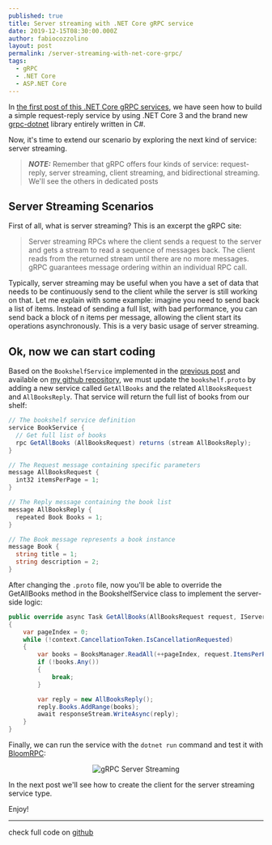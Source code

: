 ```yaml
---
published: true
title: Server streaming with .NET Core gRPC service
date: 2019-12-15T08:30:00.000Z
author: fabiocozzolino
layout: post
permalink: /server-streaming-with-net-core-grpc/
tags:
  - gRPC
  - .NET Core
  - ASP.NET Core
---
```

In [the first post of this .NET Core gRPC services](/request-reply-with-grpc-net), we have seen how to build a simple request-reply service by using .NET Core 3 and the brand new [grpc-dotnet](https://github.com/grpc/grpc-dotnet) library entirely written in C#.

Now, it's time to extend our scenario by exploring the next kind of service: server streaming. 

> **_NOTE:_** Remember that gRPC offers four kinds of service: request-reply, server streaming, client streaming, and bidirectional streaming. We'll see the others in dedicated posts

## Server Streaming Scenarios
First of all, what is server streaming? This is an excerpt the gRPC site: 
> Server streaming RPCs where the client sends a request to the server and gets a stream to read a sequence of messages back. The client reads from the returned stream until there are no more messages. gRPC guarantees message ordering within an individual RPC call.

Typically, server streaming may be useful when you have a set of data that needs to be continuously send to the client while the server is still working on that. Let me explain with some example: imagine you need to send back a list of items. Instead of sending a full list, with bad performance, you can send back a block of n items per message, allowing the client start its operations asynchronously. This is a very basic usage of server streaming.

## Ok, now we can start coding
Based on the `BookshelfService` implemented in the [previous post](/request-reply-with-grpc-net) and available on [my github repository](https://github.com/fabiocozzolino/samples/tree/master/BookshelfService), we must update the `bookshelf.proto` by adding a new service called `GetAllBooks` and the related `AllBooksRequest` and `AllBooksReply`. That service will return the full list of books from our shelf:
``` csharp
// The bookshelf service definition
service BookService {
  // Get full list of books
  rpc GetAllBooks (AllBooksRequest) returns (stream AllBooksReply);
}

// The Request message containing specific parameters
message AllBooksRequest {
  int32 itemsPerPage = 1;
}

// The Reply message containing the book list
message AllBooksReply {
  repeated Book Books = 1;
}

// The Book message represents a book instance
message Book {
  string title = 1;
  string description = 2;
}
```

After changing the `.proto` file, now you'll be able to override the GetAllBooks method in the BookshelfService class to implement the server-side logic:
``` csharp
public override async Task GetAllBooks(AllBooksRequest request, IServerStreamWriter<AllBooksReply> responseStream, ServerCallContext context)
{
    var pageIndex = 0;
    while (!context.CancellationToken.IsCancellationRequested)
    {
        var books = BooksManager.ReadAll(++pageIndex, request.ItemsPerPage);
        if (!books.Any())
        {
            break;
        }

        var reply = new AllBooksReply();
        reply.Books.AddRange(books);
        await responseStream.WriteAsync(reply);
    }
}
```

Finally, we can run the service with the `dotnet run` command and test it with [BloomRPC](/test-your-net-grpc-service/):
<p align="center">
  <img src="/assets/video/grpc-server-streaming-test.png" alt="gRPC Server Streaming">
</p>

In the next post we'll see how to create the client for the server streaming service type.

Enjoy!

--------
check full code on [github](https://github.com/fabiocozzolino/samples/tree/master/BookshelfService)
